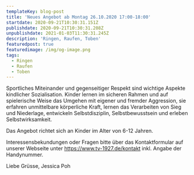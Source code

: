 ```yaml
---
templateKey: blog-post
title: 'Neues Angebot ab Montag 26.10.2020 17:00-18:00'
startdate: 2020-09-21T10:30:31.151Z
publishdate: 2020-09-21T10:30:31.208Z
unpublishdate: 2021-01-03T11:30:31.245Z
description: 'Ringen, Raufen, Toben'
featuredpost: true
featuredimage: /img/og-image.png
tags:
  - Ringen
  - Raufen
  - Toben
---
```

Sportliches Miteinander und gegenseitiger Respekt sind wichtige Aspekte kindlicher Sozialisation. Kinder lernen im sicheren  Rahmen und auf spielerische Weise das Umgehen mit eigener und fremder Aggression, sie erfahren unmittelbare körperliche Kraft, lernen das Verarbeiten von Sieg und Niederlage, entwickeln Selbstdisziplin, Selbstbewusstsein und erleben Selbstwirksamkeit.

Das Angebot richtet sich an Kinder im Alter von 6-12 Jahren. 

Interessensbekundungen oder Fragen bitte über das Kontaktformular auf unserer Webseite unter <https://www.tv-1927.de/kontakt> inkl. Angabe der Handynummer.

Liebe Grüsse, Jessica Poh